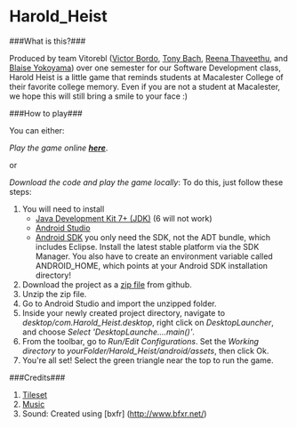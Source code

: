 # Harold_Heist

###What is this?###

Produced by team Vitorebl ([Victor Bordo](https://github.com/vbordo), [Tony Bach](https://github.com/tonybach), [Reena Thaveethu](https://github.com/Lazareena), and [Blaise Yokoyama](https://github.com/wyokoyam)) over one semester for our Software Development class, Harold Heist is a little game that reminds students at Macalester College of their favorite college memory. Even if you are not a student at Macalester, we hope this will still bring a smile to your face :)

###How to play###

You can either:

_Play the game online [**here**](http://tonybach.github.io/playHaroldHeist)_.

or

_Download the code and play the game locally_: To do this, just follow these steps:

  1. You will need to install 
      - [Java Development Kit 7+ (JDK)](http://www.oracle.com/technetwork/java/javase/downloads/index.html) (6 will not work)
      - [Android Studio](https://developer.android.com/sdk/index.html#)
      - [Android SDK](http://developer.android.com/sdk/installing/index.html) you only need the SDK, not the ADT bundle, which          includes Eclipse. Install the latest stable platform via the SDK Manager. You also have to create an environment                variable called ANDROID_HOME, which points at your Android SDK installation directory!
  2. Download the project as a [zip file](https://github.com/tonybach/Harold_Heist/archive/enter_change_screens.zip) from github.
  3. Unzip the zip file.
  4. Go to Android Studio and import the unzipped folder. 
  5. Inside your newly created project directory, navigate to _desktop/com.Harold_Heist.desktop_, right click on _DesktopLauncher_, and choose _Select 'DesktopLaunche....main()'_.
  6. From the toolbar, go to _Run/Edit Configurations_. Set the _Working directory_ to *yourFolder/Harold_Heist/android/assets*, then click Ok.
  7. You're all set! Select the green triangle near the top to run the game.

###Credits###

  1. [Tileset](http://untamed.wild-refuge.net/rpgxp.php)
  2. [Music](https://freemusicarchive.org/music/sawsquarenoise/RottenMage_SpaceJacked/)
  3. Sound: Created using [bxfr] (http://www.bfxr.net/)



